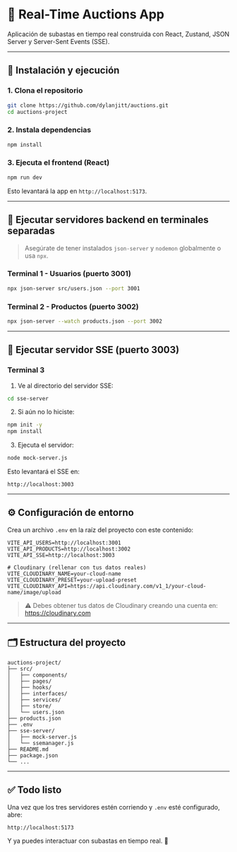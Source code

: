 
# 🛒 Real-Time Auctions App

Aplicación de subastas en tiempo real construida con React, Zustand, JSON Server y Server-Sent Events (SSE).

---

## 🚀 Instalación y ejecución

### 1. Clona el repositorio

```bash
git clone https://github.com/dylanjitt/auctions.git
cd auctions-project
```

### 2. Instala dependencias

```bash
npm install
```

### 3. Ejecuta el frontend (React)

```bash
npm run dev
```

Esto levantará la app en `http://localhost:5173`.

---

## 🔌 Ejecutar servidores backend en terminales separadas

> Asegúrate de tener instalados `json-server` y `nodemon` globalmente o usa `npx`.

### Terminal 1 - Usuarios (puerto 3001)

```bash
npx json-server src/users.json --port 3001
```

### Terminal 2 - Productos (puerto 3002)

```bash
npx json-server --watch products.json --port 3002
```

---

## 📡 Ejecutar servidor SSE (puerto 3003)

### Terminal 3

1. Ve al directorio del servidor SSE:

```bash
cd sse-server
```

2. Si aún no lo hiciste:

```bash
npm init -y
npm install
```

3. Ejecuta el servidor:

```bash
node mock-server.js
```

Esto levantará el SSE en:

```
http://localhost:3003
```

---

## ⚙️ Configuración de entorno

Crea un archivo `.env` en la raíz del proyecto con este contenido:

```env
VITE_API_USERS=http://localhost:3001
VITE_API_PRODUCTS=http://localhost:3002
VITE_API_SSE=http://localhost:3003

# Cloudinary (rellenar con tus datos reales)
VITE_CLOUDINARY_NAME=your-cloud-name
VITE_CLOUDINARY_PRESET=your-upload-preset
VITE_CLOUDINARY_API=https://api.cloudinary.com/v1_1/your-cloud-name/image/upload
```

> ⚠️ Debes obtener tus datos de Cloudinary creando una cuenta en: https://cloudinary.com

---

## 🗂 Estructura del proyecto

```
auctions-project/
├── src/
│   ├── components/
│   ├── pages/
│   ├── hooks/
│   ├── interfaces/
│   ├── services/
│   ├── store/
│   └── users.json
├── products.json
├── .env
├── sse-server/
│   ├── mock-server.js
│   └── ssemanager.js
├── README.md
├── package.json
└── ...
```

---

## ✅ Todo listo

Una vez que los tres servidores estén corriendo y `.env` esté configurado, abre:

```
http://localhost:5173
```

Y ya puedes interactuar con subastas en tiempo real. 🚀

